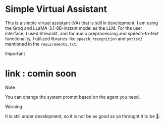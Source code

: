 # Simple Virtual Assistant
This is a simple virtual assistant (VA) that is still in development. I am using the Groq and LLaMA-3.1-8B-instant model as the LLM. For the user interface, I used Streamlit, and for audio preprocessing and speech-to-text functionality, I utilized libraries like `speech_recognition` and `pyttsx3` mentioned in the `requirements.txt`.

> [!IMPORTANT]  
> # link : comin soon

> [!NOTE]
> You can change the system prompt based on the agent you need.

> [!WARNING]
> It is still under development, so it is not be as good as ya throught it to be 🙂.


